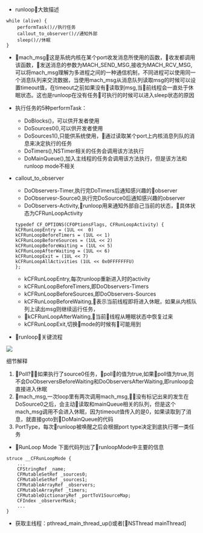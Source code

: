 
* runloop大致描述
 ```
 while (alive) {
     performTask()//执行任务
     callout_to_observer()//通知外部
     sleep()//休眠
 }
 ```
* mach_msg，这是系统内核在某个port收发消息所使用的函数，收发都调用该函数，发送消息的参数为MACH_SEND_MSG,接收为MACH_RCV_MSG,可以将mach_msg理解为多进程之间的一种通信机制，不同进程可以使用同一个消息队列来交流数据，当使用mach_msg从消息队列读取msg的时候可以设置timeout值，在timeout之前如果没有读取到msg,当前线程会一直处于休眠状态。这也是runloop在没有任务可执行的时候可以进入sleep状态的原因
* 执行任务的5种performTask：
    * DoBlocks()，可以供开发者使用
    * DoSources0(),可以供开发者使用
    * DoSources1(),只能供系统使用，通过读取某个port上内核消息列队的消息来决定执行的任务
    * DoTimers(),NSTimer相关的任务会调用该方法执行
    * DoMainQueue(),加入主线程的任务会调用该方法执行，但是该方法和runloop mode不相关
* callout_to_observer

    * DoObservers-Timer,执行完DoTimers后通知感兴趣的observer
    * DoObservesr-Source0,执行完DoSource0后通知感兴趣的observer
    * DoObservers-Activity,runloop用来通知外部自己当前的状态，具体状态为CFRunLoopActivity
    ```
    typedef CF_OPTIONS(CFOPtionsFlags, CFRunLoopActivity) {
    kCFRunLoopEntry = (1UL <<  0)
    kCFRunLoopBeforeTimers = (1UL << 1)
    kCFRunLoopBeforeSources = (1UL << 2)
    kCFRunLoopBeforeWaiting = (1UL << 5)
    kCFRunLoopAfterWaiting = (1UL << 6)
    kCFRunLoopExit = (1UL << 7)
    kCFRunLoopAllActivities (1UL << 0x0FFFFFFFU)
    };
    ```
    * kCFRunLoopEntry,每次runloop重新进入时的activity
    * kCFRunLoopBeforeTimers,即DoObservers-Timers
    * kCFRunLoopBeforeSources,即DoObservers-Sources
    * kCFRunLoopBeforeWaiting,表示当前线程即将进入休眠，如果从内核队列上读出msg则继续运行任务，
    * kCFRunLoopAfterWaiting,当前线程从睡眠状态中恢复过来
    * kCFRunLoopExit,切换mode的时候有可能用到
* runloop关键流程

![](/Users/maomaoshou/Documents/notes/assets/runloop.png)

细节解释
1. Poll?，如果执行了source0任务，poll的值为true,如果poll值为true,则不会DoObserversBeforeWaiting和DoObserversAfterWaiting,即runloop会直接进入休眠
1. mach_msg,一次loop里有两次调用mach_msg,没有标记出来的发生在DoSource0之后，会主动读取和mainQueue相关的队列，但是这个mach_msg调用不会进入休眠，因为timeout值传入的是0，如果读取到了消息，就直接goto到DoMainQueue的代码
1. PortType，每次runloop被唤醒之后会根据port type决定到底执行哪一类任务

* RunLoop Mode 下面代码列出了runloopMode中主要的信息
```
struce __CFRunLoopMode {
    ...
    CFStringRef _name;
    CFMutableSetRef _sources0;
    CFMutableSetRef _sources1;
    CFMutableArrayRef _observers;
    CFMutableArrayRef _timers;
    CFMutableDictionaryRef _portToV1SourceMap;
    CFIndex _observerMask;
    ...
}
```

* 获取主线程：pthread_main_thread_up()或者[NSThread mainThread]
